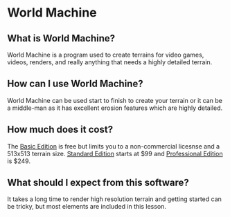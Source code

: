 # World Machine
## What is World Machine?
World Machine is a program used to create terrains for video games, videos, renders, and really anything that needs a highly detailed terrain.
## How can I use World Machine?
World Machine can be used start to finish to create your terrain or it can be a middle-man as it has excellent erosion features which are highly detailed.
## How much does it cost?
The [Basic Edition](http://www.world-machine.com/download.php) is free but limits you to a non-commercial licesnse and a 513x513 terrain size. [Standard Edition](http://www.world-machine.com/download.php?page=buy) starts at $99 and [Professional Edition](http://www.world-machine.com/download.php?page=buy) is $249.
## What should I expect from this software?
It takes a long time to render high resolution terrain and getting started can be tricky, but most elements are included in this lesson.

